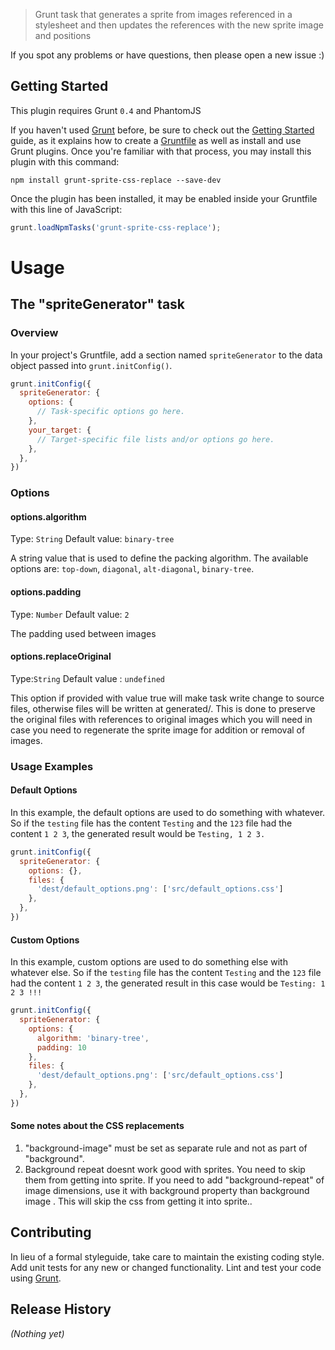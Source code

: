 
> Grunt task that generates a sprite from images referenced in a stylesheet and then updates the references with the new sprite image and positions

If you spot any problems or have questions, then please open a new issue :)

## Getting Started
This plugin requires Grunt `0.4` and PhantomJS

If you haven't used [Grunt](http://gruntjs.com/) before, be sure to check out the [Getting Started](http://gruntjs.com/getting-started) guide, as it explains how to create a [Gruntfile](http://gruntjs.com/sample-gruntfile) as well as install and use Grunt plugins. Once you're familiar with that process, you may install this plugin with this command:

```shell
npm install grunt-sprite-css-replace --save-dev
```

Once the plugin has been installed, it may be enabled inside your Gruntfile with this line of JavaScript:

```js
grunt.loadNpmTasks('grunt-sprite-css-replace');
```

Usage
=====

## The "spriteGenerator" task

### Overview
In your project's Gruntfile, add a section named `spriteGenerator` to the data object passed into `grunt.initConfig()`.

```js
grunt.initConfig({
  spriteGenerator: {
    options: {
      // Task-specific options go here.
    },
    your_target: {
      // Target-specific file lists and/or options go here.
    },
  },
})
```

### Options

#### options.algorithm
Type: `String`
Default value: `binary-tree`

A string value that is used to define the packing algorithm. The available options are: `top-down`, `diagonal`, `alt-diagonal`, `binary-tree`.

#### options.padding
Type: `Number`
Default value: `2`

The padding used between images

#### options.replaceOriginal
Type:`String`
Default value : `undefined`

This option if provided with value true will make task write change to source files, otherwise files will be written at generated/<source-path>. This is done to preserve the original files with references to original images which you will need in case you need to regenerate the sprite image for addition or removal of images.

### Usage Examples

#### Default Options
In this example, the default options are used to do something with whatever. So if the `testing` file has the content `Testing` and the `123` file had the content `1 2 3`, the generated result would be `Testing, 1 2 3.`

```js
grunt.initConfig({
  spriteGenerator: {
    options: {},
    files: {
      'dest/default_options.png': ['src/default_options.css']
    },
  },
})
```

#### Custom Options
In this example, custom options are used to do something else with whatever else. So if the `testing` file has the content `Testing` and the `123` file had the content `1 2 3`, the generated result in this case would be `Testing: 1 2 3 !!!`

```js
grunt.initConfig({
  spriteGenerator: {
    options: {
      algorithm: 'binary-tree',
      padding: 10
    },
    files: {
      'dest/default_options.png': ['src/default_options.css']
    },
  },
})
```

#### Some notes about the CSS replacements

  1. "background-image" must be set as separate rule and not as part of "background".
  2. Background repeat doesnt work good with sprites. You need to skip them from getting into sprite. If you need to add "background-repeat" of image dimensions, use it with background property than background image . This will skip the css from getting it into sprite..



## Contributing
In lieu of a formal styleguide, take care to maintain the existing coding style. Add unit tests for any new or changed functionality. Lint and test your code using [Grunt](http://gruntjs.com/).

## Release History
_(Nothing yet)_
